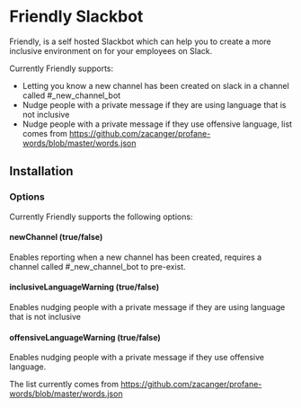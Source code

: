 # Friendly Slackbot

Friendly, is a self hosted Slackbot which can help you to create a more inclusive environment on for your employees on Slack.

Currently Friendly supports:
* Letting you know a new channel has been created on slack in a channel called #_new_channel_bot
* Nudge people with a private message if they are using language that is not inclusive
* Nudge people with a private message if they use offensive language, list comes from https://github.com/zacanger/profane-words/blob/master/words.json

## Installation

### Options

Currently Friendly supports the following options:
#### newChannel (true/false)

Enables reporting when a new channel has been created, requires a channel called #_new_channel_bot to pre-exist.

#### inclusiveLanguageWarning (true/false)

Enables nudging people with a private message if they are using language that is not inclusive

#### offensiveLanguageWarning (true/false)

Enables nudging people with a private message if they use offensive language.

The list currently comes from https://github.com/zacanger/profane-words/blob/master/words.json
